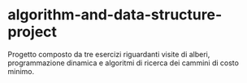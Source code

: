 # algorithm-and-data-structure-project
Progetto composto da tre esercizi riguardanti visite di alberi, programmazione dinamica e algoritmi di ricerca dei cammini di costo minimo.
